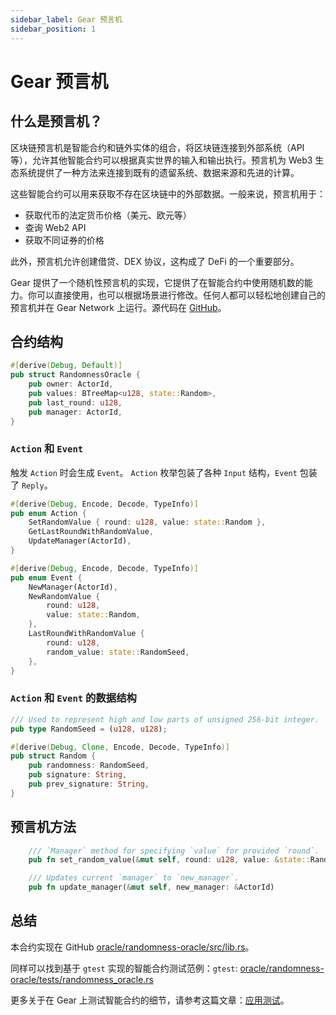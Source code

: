 ```yaml
---
sidebar_label: Gear 预言机
sidebar_position: 1
---
```


# Gear 预言机

## 什么是预言机？

区块链预言机是智能合约和链外实体的组合，将区块链连接到外部系统（API 等），允许其他智能合约可以根据真实世界的输入和输出执行。预言机为 Web3 生态系统提供了一种方法来连接到既有的遗留系统、数据来源和先进的计算。

这些智能合约可以用来获取不存在区块链中的外部数据。一般来说，预言机用于：
- 获取代币的法定货币价格（美元、欧元等）
- 查询 Web2 API
- 获取不同证券的价格

此外，预言机允许创建借贷、DEX 协议，这构成了 DeFi 的一个重要部分。

Gear 提供了一个随机性预言机的实现，它提供了在智能合约中使用随机数的能力。你可以直接使用，也可以根据场景进行修改。任何人都可以轻松地创建自己的预言机并在 Gear Network 上运行。源代码在 [GitHub](https://github.com/gear-dapps/oracle)。

## 合约结构

```rust
#[derive(Debug, Default)]
pub struct RandomnessOracle {
    pub owner: ActorId,
    pub values: BTreeMap<u128, state::Random>,
    pub last_round: u128,
    pub manager: ActorId,
}
```

### `Action` 和 `Event`

触发 `Action` 时会生成 `Event`。 `Action` 枚举包装了各种 `Input` 结构，`Event` 包装了 `Reply`。

```rust
#[derive(Debug, Encode, Decode, TypeInfo)]
pub enum Action {
    SetRandomValue { round: u128, value: state::Random },
    GetLastRoundWithRandomValue,
    UpdateManager(ActorId),
}
```

```rust
#[derive(Debug, Encode, Decode, TypeInfo)]
pub enum Event {
    NewManager(ActorId),
    NewRandomValue {
        round: u128,
        value: state::Random,
    },
    LastRoundWithRandomValue {
        round: u128,
        random_value: state::RandomSeed,
    },
}
```

### `Action` 和 `Event` 的数据结构

```rust
/// Used to represent high and low parts of unsigned 256-bit integer.
pub type RandomSeed = (u128, u128);
```

```rust
#[derive(Debug, Clone, Encode, Decode, TypeInfo)]
pub struct Random {
    pub randomness: RandomSeed,
    pub signature: String,
    pub prev_signature: String,
}
```

## 预言机方法

```rust
    /// `Manager` method for specifying `value` for provided `round`.
    pub fn set_random_value(&mut self, round: u128, value: &state::Random)

    /// Updates current `manager` to `new_manager`.
    pub fn update_manager(&mut self, new_manager: &ActorId)
```

## 总结

本合约实现在 GitHub [oracle/randomness-oracle/src/lib.rs](https://github.com/gear-dapps/oracle/blob/wip/randomness-oracle/src/lib.rs)。

同样可以找到基于 `gtest` 实现的智能合约测试范例：`gtest`: [oracle/randomness-oracle/tests/randomness_oracle.rs](https://github.com/gear-dapps/oracle/blob/wip/randomness-oracle/tests/randomness_oracle.rs)

更多关于在 Gear 上测试智能合约的细节，请参考这篇文章：[应用测试](https://wiki.gear-tech.io/zh-cn/developing-contracts/testing/)。
